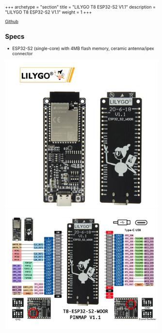 +++
archetype = "section"
title = "LILYGO T8 ESP32-S2 V1.1"
description =  "LILYGO T8 ESP32-S2 V1.1"
weight = 1
+++

[Github](https://github.com/Xinyuan-LilyGO/ESP32_S2)

## Specs
* ESP32-S2 (single-core) with 4MB flash memory, ceramic antenna/ipex connector


![image](front.png?width=400px)
![image](pinout.png?width=400px)

